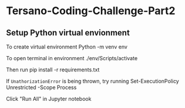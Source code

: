 # Tersano-Coding-Challenge-Part2

## Setup Python virtual envionment

To create virtual environment
Python -m venv env

To open terminal in environment
./env/Scripts/activate

Then run
pip install -r requirements.txt

If `UnathorizationError` is being thrown, try running
Set-ExecutionPolicy Unrestricted -Scope Process

Click "Run All" in Jupyter notebook
